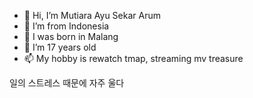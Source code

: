 - 👋 Hi, I’m Mutiara Ayu Sekar Arum
- 👀 I’m from Indonesia
- 🌱 I was born in Malang
- 💞️ I’m 17 years old
- 📫 My hobby is rewatch tmap, streaming mv treasure 

일의 스트레스 때문에 자주 울다

<!---
mutiaraayu020603/mutiaraayu020603 is a ✨ special ✨ repository because its `README.md` (this file) appears on your GitHub profile.
You can click the Preview link to take a look at your changes.
--->
